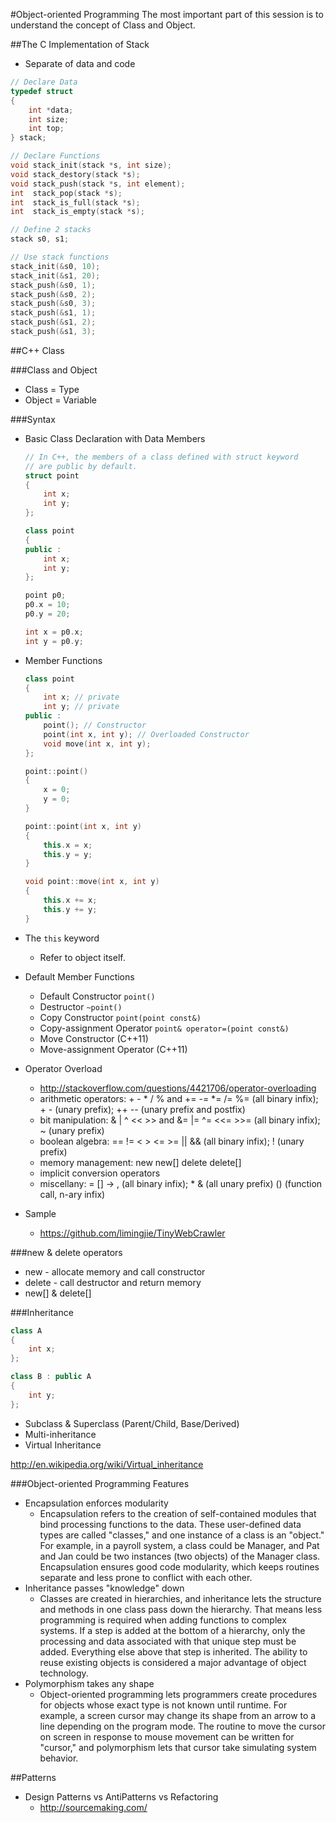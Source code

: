 #Object-oriented Programming
The most important part of this session is to understand the concept of Class and Object.

##The C Implementation of Stack
- Separate of data and code

```c
// Declare Data
typedef struct
{
    int *data;
    int size;
    int top;
} stack;

// Declare Functions
void stack_init(stack *s, int size);
void stack_destory(stack *s);
void stack_push(stack *s, int element);
int  stack_pop(stack *s);
int  stack_is_full(stack *s);
int  stack_is_empty(stack *s);

// Define 2 stacks
stack s0, s1;

// Use stack functions
stack_init(&s0, 10);
stack_init(&s1, 20);
stack_push(&s0, 1);
stack_push(&s0, 2);
stack_push(&s0, 3);
stack_push(&s1, 1);
stack_push(&s1, 2);
stack_push(&s1, 3);
```

##C++ Class

###Class and Object
- Class = Type
- Object = Variable

###Syntax
- Basic Class Declaration with Data Members

    ```c++
    // In C++, the members of a class defined with struct keyword
    // are public by default.
    struct point
    {
        int x;
        int y;
    };
    ```

    ```c++
    class point
    {
    public :
        int x;
        int y;
    };

    point p0;
    p0.x = 10;
    p0.y = 20;

    int x = p0.x;
    int y = p0.y;
    ```

- Member Functions

    ```c++
    class point
    {
        int x; // private
        int y; // private
    public :
        point(); // Constructor
        point(int x, int y); // Overloaded Constructor
        void move(int x, int y);
    };

    point::point()
    {
        x = 0;
        y = 0;
    }

    point::point(int x, int y)
    {
        this.x = x;
        this.y = y;
    }

    void point::move(int x, int y)
    {
        this.x += x;
        this.y += y;
    }
    ```

- The `this` keyword
  - Refer to object itself.

- Default Member Functions
  - Default Constructor `point()`
  - Destructor `~point()`
  - Copy Constructor `point(point const&)`
  - Copy-assignment Operator `point& operator=(point const&)`
  - Move Constructor (C++11)
  - Move-assignment Operator (C++11)

- Operator Overload
  - http://stackoverflow.com/questions/4421706/operator-overloading
  - arithmetic operators: + - * / % and += -= *= /= %= (all binary infix); + - (unary prefix); ++ -- (unary prefix and postfix)
  - bit manipulation: & | ^ << >> and &= |= ^= <<= >>= (all binary infix); ~ (unary prefix)
  - boolean algebra: == != < > <= >= || && (all binary infix); ! (unary prefix)
  - memory management: new new[] delete delete[]
  - implicit conversion operators
  - miscellany: = [] -> , (all binary infix); * & (all unary prefix) () (function call, n-ary infix)

- Sample
  - https://github.com/limingjie/TinyWebCrawler

###new & delete operators
- new - allocate memory and call constructor
- delete - call destructor and return memory
- new[] & delete[]

###Inheritance

```c++
class A
{
    int x;
};

class B : public A
{
    int y;
};
```

- Subclass & Superclass (Parent/Child, Base/Derived)
- Multi-inheritance
- Virtual Inheritance

http://en.wikipedia.org/wiki/Virtual_inheritance

###Object-oriented Programming Features
- Encapsulation enforces modularity
  - Encapsulation refers to the creation of self-contained modules that bind processing functions to the data. These user-defined data types are called "classes," and one instance of a class is an "object." For example, in a payroll system, a class could be Manager, and Pat and Jan could be two instances (two objects) of the Manager class. Encapsulation ensures good code modularity, which keeps routines separate and less prone to conflict with each other.
- Inheritance passes "knowledge" down
  - Classes are created in hierarchies, and inheritance lets the structure and methods in one class pass down the hierarchy. That means less programming is required when adding functions to complex systems. If a step is added at the bottom of a hierarchy, only the processing and data associated with that unique step must be added. Everything else above that step is inherited. The ability to reuse existing objects is considered a major advantage of object technology.
- Polymorphism takes any shape
  - Object-oriented programming lets programmers create procedures for objects whose exact type is not known until runtime. For example, a screen cursor may change its shape from an arrow to a line depending on the program mode. The routine to move the cursor on screen in response to mouse movement can be written for "cursor," and polymorphism lets that cursor take simulating system behavior.

##Patterns
- Design Patterns vs AntiPatterns vs Refactoring
  - http://sourcemaking.com/
